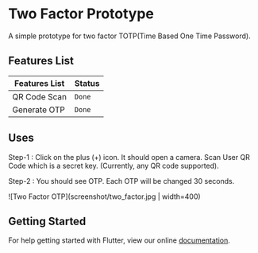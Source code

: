 # Two Factor Prototype 

A simple prototype for two factor TOTP(Time Based One Time Password).

## Features List 
| Features List   | Status       |
| ---    | ---         | 
| QR Code Scan   | `Done`       
| Generate OTP | `Done`      |

## Uses
Step-1 : Click on the plus (+) icon. It should open a camera. Scan User QR Code which is a secret key. (Currently, any QR code supported). 

Step-2 : You should see OTP. Each OTP will be changed 30 seconds. 

![Two Factor OTP](screenshot/two_factor.jpg | width=400)
## Getting Started
For help getting started with Flutter, view our online
[documentation](https://flutter.io/).
